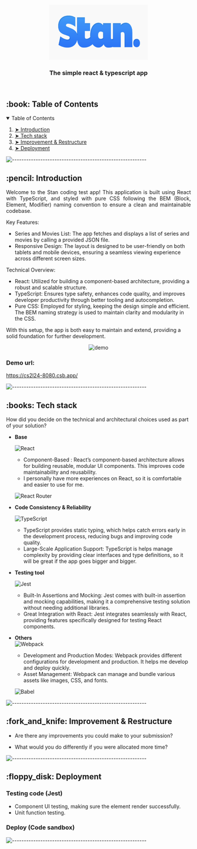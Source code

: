<p align="center"> 
  <img src="/assets/stan-logo.png" alt="Stan Logo" width="270px" height="150px">
</p>
<h3 align="center">The simple react & typescript app</h3>  


</br>

<!-- TABLE OF CONTENTS -->
<h2 id="table-of-contents"> :book: Table of Contents</h2>

<details open="open">
  <summary>Table of Contents</summary>
  <ol>
    <li><a href="#introduction"> ➤ Introduction</a></li>
    <li><a href="#tech-stack"> ➤ Tech stack</a></li>
    <li><a href="#improvement"> ➤ Improvement & Restructure</a></li>
    <li><a href="#deployment"> ➤ Deployment</a></li>
  </ol>
</details>

![---------------------------------------------------------](https://raw.githubusercontent.com/andreasbm/readme/master/assets/lines/rainbow.png)

<!-- ABOUT THE PROJECT -->
<h2 id="introduction"> :pencil: Introduction</h2>

<p align="justify"> 
Welcome to the Stan coding test app! This application is built using React with TypeScript, and styled with pure CSS following the BEM (Block, Element, Modifier) naming convention to ensure a clean and maintainable codebase.

Key Features:
* Series and Movies List: The app fetches and displays a list of series and movies by calling a provided JSON file.
* Responsive Design: The layout is designed to be user-friendly on both tablets and mobile devices, ensuring a seamless viewing experience across different screen sizes.

Technical Overview:
* React: Utilized for building a component-based architecture, providing a robust and scalable structure.
* TypeScript: Ensures type safety, enhances code quality, and improves developer productivity through better tooling and autocompletion.
* Pure CSS: Employed for styling, keeping the design simple and efficient. The BEM naming strategy is used to maintain clarity and modularity in the CSS.

With this setup, the app is both easy to maintain and extend, providing a solid foundation for further development.
</p>

<p align="center">
  <img src="/assets/demo.png" alt="demo" width="80%" height="80%">        
</p>

### Demo url:
https://cs2l24-8080.csb.app/

![---------------------------------------------------------](https://raw.githubusercontent.com/andreasbm/readme/master/assets/lines/rainbow.png)


<!-- Tech stack -->
<h2 id="tech-stack"> :books: Tech stack</h2>

<!--This project is written in Python programming language. <br>-->
How did you decide on the technical and architectural choices used as part of your solution?
* <b>Base</b> <br>

  ![React](https://img.shields.io/badge/react-%2320232a.svg?style=for-the-badge&logo=react&logoColor=%2361DAFB) <br>
     * Component-Based : React’s component-based architecture allows for building reusable, modular UI components. This improves code maintainability and reusability.<br>
     * I personally have more experiences on React, so it is comfortable and easier to use for me.

  ![React Router](https://img.shields.io/badge/React_Router-CA4245?style=for-the-badge&logo=react-router&logoColor=white) <br>
  
* <b>Code Consistency & Reliability</b> <br>

  ![TypeScript](https://img.shields.io/badge/typescript-%23007ACC.svg?style=for-the-badge&logo=typescript&logoColor=white) <br>
     * TypeScript provides static typing, which helps catch errors early in the development process, reducing bugs and improving code quality.
     * Large-Scale Application Support: TypeScript is helps manage complexity by providing clear interfaces and type definitions, so it will be great if the app goes bigger and bigger.

* <b>Testing tool</b> <br>

  ![Jest](https://img.shields.io/badge/-jest-%23C21325?style=for-the-badge&logo=jest&logoColor=white) <br>
  * Built-In Assertions and Mocking: Jest comes with built-in assertion and mocking capabilities, making it a comprehensive testing solution without needing additional libraries.
  * Great Integration with React: Jest integrates seamlessly with React, providing features specifically designed for testing React components.

* <b>Others</b> <br>
  ![Webpack](https://img.shields.io/badge/webpack-%238DD6F9.svg?style=for-the-badge&logo=webpack&logoColor=black) <br>
  * Development and Production Modes: Webpack provides different configurations for development and production. It helps me develop and deploy quickly.
  * Asset Management: Webpack can manage and bundle various assets like images, CSS, and fonts.
  
  ![Babel](https://img.shields.io/badge/Babel-F9DC3e?style=for-the-badge&logo=babel&logoColor=black) <br>

![---------------------------------------------------------](https://raw.githubusercontent.com/andreasbm/readme/master/assets/lines/rainbow.png)

<!-- App structure -->
<h2 id="improvement"> :fork_and_knife: Improvement & Restructure </h2>

* Are there any improvements you could make to your submission?

* What would you do differently if you were allocated more time?



![---------------------------------------------------------](https://raw.githubusercontent.com/andreasbm/readme/master/assets/lines/rainbow.png)


<!-- deployment -->
<h2 id="deployment"> :floppy_disk: Deployment</h2>  

### Testing code (Jest)
- Component UI testing, making sure the element render successfully. 
- Unit function testing.

### Deploy (Code sandbox)




![---------------------------------------------------------](https://raw.githubusercontent.com/andreasbm/readme/master/assets/lines/rainbow.png)



